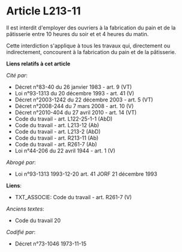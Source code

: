 # Article L213-11

Il est interdit d'employer des ouvriers à la fabrication du pain et de la pâtisserie entre 10 heures du soir et et 4 heures
du matin.

Cette interdiction s'applique à tous les travaux qui, directement ou indirectement, concourent à la fabrication du pain et de
la pâtisserie.

**Liens relatifs à cet article**

_Cité par_:

  - Décret n°83-40 du 26 janvier 1983 - art. 9 (VT)
  - Loi n°93-1313 du 20 décembre 1993 - art. 41 (V)
  - Décret n°2003-1242 du 22 décembre 2003 - art. 5 (VT)
  - Décret n°2008-244 du 7 mars 2008 - art. 10 (V)
  - Décret n°2010-404 du 27 avril 2010 - art. 14 (VT)
  - Code du travail - art. L122-25-1-1 (AbD)
  - Code du travail - art. L213-12 (Ab)
  - Code du travail - art. L213-2 (AbD)
  - Code du travail - art. R213-11 (Ab)
  - Code du travail - art. R261-7 (Ab)
  - Loi n°44-206 du 22 avril 1944 - art. 1 (V)

_Abrogé par_:

  - Loi n°93-1313 1993-12-20 art. 41 JORF 21 décembre 1993

**Liens**:

  - TXT_ASSOCIE: Code du travail - art. R261-7 (V)

_Anciens textes_:

  - Code du travail 20

_Codifié par_:

  - Décret n°73-1046 1973-11-15

